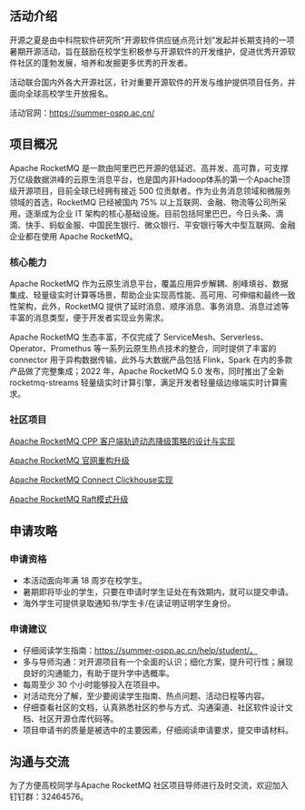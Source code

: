 ## 活动介绍

开源之夏是由中科院软件研究所“开源软件供应链点亮计划”发起并长期支持的一项暑期开源活动，旨在鼓励在校学生积极参与开源软件的开发维护，促进优秀开源软件社区的蓬勃发展，培养和发掘更多优秀的开发者。

活动联合国内外各大开源社区，针对重要开源软件的开发与维护提供项目任务，并面向全球高校学生开放报名。

活动官网：https://summer-ospp.ac.cn/

## 项目概况

Apache RocketMQ 是一款由阿里巴巴开源的低延迟、高并发、高可靠，可支撑万亿级数据洪峰的云原生消息平台，也是国内非Hadoop体系的第一个Apache顶级开源项目，目前全球已经拥有接近 500 位贡献者。作为业务消息领域和微服务领域的首选，RocketMQ 已经被国内 75% 以上互联网、金融、物流等公司所采用，逐渐成为企业 IT 架构的核心基础设施。目前包括阿里巴巴，今日头条、滴滴、快手、蚂蚁金服、中国民生银行、微众银行、平安银行等大中型互联网、金融企业都在使用 Apache RocketMQ。

### 核心能力

  Apache RocketMQ 作为云原生消息平台，覆盖应用异步解耦、削峰填谷、数据集成、轻量级实时计算等场景，帮助企业实现高性能、高可用、可伸缩和最终一致性架构，此外，RocketMQ 提供了延时消息、顺序消息、事务消息、消息过滤等丰富的消息类型，便于开发者实现业务需求。

  Apache RocketMQ 生态丰富，不仅完成了 ServiceMesh、Serverless、Operator、Promethus 等一系列云原生热点技术的整合，同时提供了丰富的 connector 用于异构数据传输，此外与大数据产品包括 Flink，Spark 在内的多款产品做了完整集成；2022 年，Apache RocketMQ 5.0 发布，同时推出了全新 rocketmq-streams 轻量级实时计算引擎，满足开发者轻量级边缘端实时计算需求。

### 社区项目
[Apache RocketMQ CPP 客户端轨迹动态降级策略的设计与实现](https://summer-ospp.ac.cn/#/org/prodetail/228ad0043) 

[Apache RocketMQ 官网重构升级](https://summer-ospp.ac.cn/#/org/prodetail/228ad0045) 

[Apache RocketMQ Connect Clickhouse实现](https://summer-ospp.ac.cn/#/org/prodetail/228ad0046) 

[Apache RocketMQ Raft模式升级](https://summer-ospp.ac.cn/#/org/prodetail/228ad0052) 

## 申请攻略
### 申请资格

- 本活动面向年满 18 周岁在校学生。
- 暑期即将毕业的学生，只要在申请时学生证处在有效期内，就可以提交申请。
- 海外学生可提供录取通知书/学生卡/在读证明证明学生身份。

### 申请建议

 - 仔细阅读学生指南：https://summer-ospp.ac.cn/help/student/。
 - 多与导师沟通：对开源项目有一个全面的认识；细化方案，提升可行性；展现良好的沟通能力，有助于提升学中选概率。
 - 每周至少 30 个小时能够投入在项目中。
 - 对活动充分了解，至少要阅读学生指南、热点问题、活动日程等内容。
 - 仔细查看社区的文档，认真熟悉社区的参与方式、沟通渠道、社区软件设计文档、社区开源仓库代码等。
 - 项目申请书的质量是被选中的主要因素，仔细阅读申请要求，提交申请材料。


## 沟通与交流
为了方便高校同学与Apache RocketMQ 社区项目导师进行及时交流，欢迎加入钉钉群：32464576。
